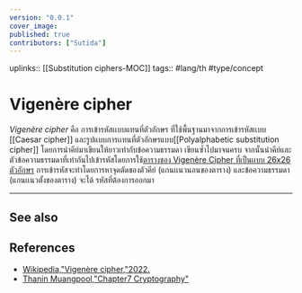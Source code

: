 ```yaml
---
version: "0.0.1"
cover_image:
published: true
contributors: ["Sutida"]
---
```

uplinks:: [[Substitution ciphers-MOC]]
tags:: #lang/th #type/concept 

# Vigenère cipher
 *Vigenère cipher* คือ การเข้ารหัสเเบบแทนที่ตัวอักษร ที่ใช้พื้นฐานมาจากการเข้ารหัสเเบบ [[Caesar cipher]] และรูปแบบการเเทนที่ตัวอักษรแบบ[[Polyalphabetic substitution cipher]] โดยการนำคีย์มาเขียนให้ยาวเท่ากับข้อความธรรมดา เขียนซ้ำไปมาจนครบ จากนั้นนำคีย์และตัวข้อความธรรมดาที่เท่ากันไปเข้ารหัสโดยการใช้[ตารางของ Vigenère Cipher ที่เป็นเเบบ 26x26 ตัวอักษร](https://en.wikipedia.org/wiki/Vigen%C3%A8re_cipher#/media/File:Vigen%C3%A8re_square_shading.svg) การเข้ารหัสจะทำโดยการหาจุดตัดของตัวคีย์ (แกนเเนวนอนของตาราง) และข้อความธรรมดา (แกนเเนวตั้งของตาราง) จะได้ รหัสที่ต้องการออกมา 

---
## See also

## References
- [Wikipedia,"Vigenère cipher,"2022.](https://en.wikipedia.org/wiki/Vigen%C3%A8re_cipher)
- [Thanin Muangpool,"Chapter7 Cryptography"](http://pws.npru.ac.th/signal/data/files/Chapter7_Cryptography.pdf)
